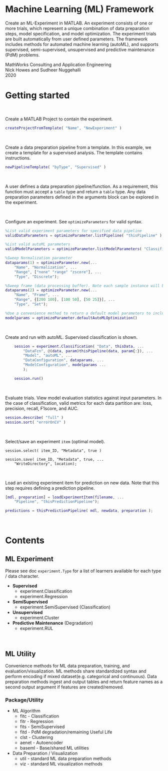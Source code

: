 # Machine Learning (ML) Framework 

Create an ML-Experiment in MATLAB. An experiment consists of one or more trials, which represent a unique combination of data preparation steps, model specification, and model optimization. The experiment trials are built automatically from user defined parameters. The framework includes methods for automated machine learning (autoML), and supports supervised, semi-supervised, unsupervised and predictive maintenance (PdM) problems. 

MathWorks Consulting and Application Engineering  
Nick Howes and Sudheer Nuggehalli  
2020


# Getting started 
&nbsp; 

Create a MATLAB Project to contain the experiment. 
```matlab
createProjectFromTemplate( "Name", "NewExperiment" )
```

&nbsp;

Create a data preparation pipeline from a template. In this example, we create a template for a supervised analysis. The template contains instructions. 
```matlab
newPipelineTemplate( "byType", "Supervised" ) 
```

&nbsp;

A user defines a data preparation pipeline/function. As a requirement, this function must accept a `table` type and return a `table` type. Any data preparation parameters defined in the arguments block can be explored in the experiment.

&nbsp;

Configure an experiment. See `optimizeParameters` for valid syntax.  
```matlab
%List valid experiment parameters for specified data pipeline
validDataParameters = optimizeParameter.listPipeline( "thisPipeline" )

%List valid autoML parameters
validModelParameters = optimizeParameter.listModelParameters( "Classification" )  

%Sweep Normalization parameter
dataparams(1) = optimizeParameter.new(...
    "Name", "Normalization", ...
    "Range", ["none" "range" "zscore"], ...
    "Type", "Discrete");

%Sweep frame (data processing buffer). Note each sample instance will be a vector.
dataparams(2) = optimizeParameter.new(...
    "Name", "Frame", ...
    "Range", {[200 100], [100 50], [50 25]}], ...
    "Type", "Set");

%Use a convenience method to return a default model parameters to include in experiment. %Or define a custom set as above. 
modelparams = optimizeParameter.defaultAutoMLOptimization()  
```

&nbsp;

Create and run with autoML. Supervised classification is shown. 
```matlab
    session = experiment.Classification( "Data", thisData, ...
        "DataFcn", @(data, param)thisPipeline(data, param{:}), ...
        "Model", "autoML", ...
        "DataConfiguration", dataparams, ...
        "ModelConfiguration", modelparams ...
        );

    session.run()  
```

&nbsp;

Evaluate trials. View model evaluation statistics against input parameters. In the case of classification, valid metrics for each data partition are: loss, precision, recall, F1score, and AUC.  
```matlab
session.describe( "full" )
session.sort( "errorOnCV" )
```

&nbsp;

Select/save an experiment `item` (optimal model).
```
session.select( item_ID, "Metadata", true )

session.save( item_ID, "Metadata", true, ...
    "WriteDirectory", location);
```

&nbsp;

Load an existing experiment item for prediction on new data. Note that this step requires defining a prediction pipeline. 
```matlab
[mdl, preparation] = loadExperimentItem(filename, ...
    "Pipeline", "thisPredictionPipeline");

predictions = thisPredictionPipeline( mdl, newdata, preparation );
```

&nbsp;

# Contents

## ML Experiment

Please see doc `experiment.Type` for a list of learners available for each type / data character.

+ **Supervised** 
  + experiment.Classification
  + experiment.Regression
+ **SemiSupervised** 
  + experiment.SemiSupervised (Classification)
+ **Unsupervised** 
  + experiment.Cluster 
+ **Predictive Maintenance** (Degradation)
  + experiment.RUL

&nbsp;

## ML Utility
Convenience methods for ML data preparation, training, and evaluation/visualization. ML methods share standardized syntax and  perform encoding if mixed dataset(e.g. categorical and continuous). Data preparation methods ingest and output tables and return feature names as a second output argument if features are created/removed.

### Package/Utility

+ ML Algorithm 
  + fitc   - Classification 
  + fitr   - Regression 
  + fits   - SemiSupervised 
  + fitd   - PdM degradation/remaining Useful Life
  + clst   - Clustering
  + aenet  - Autoencoder
  + baseml - Base/shared ML utilities 
+ Data Preparation / Visualization 
  + util - standard ML data preparation methods 
  + viz  - standard ML visualization methods